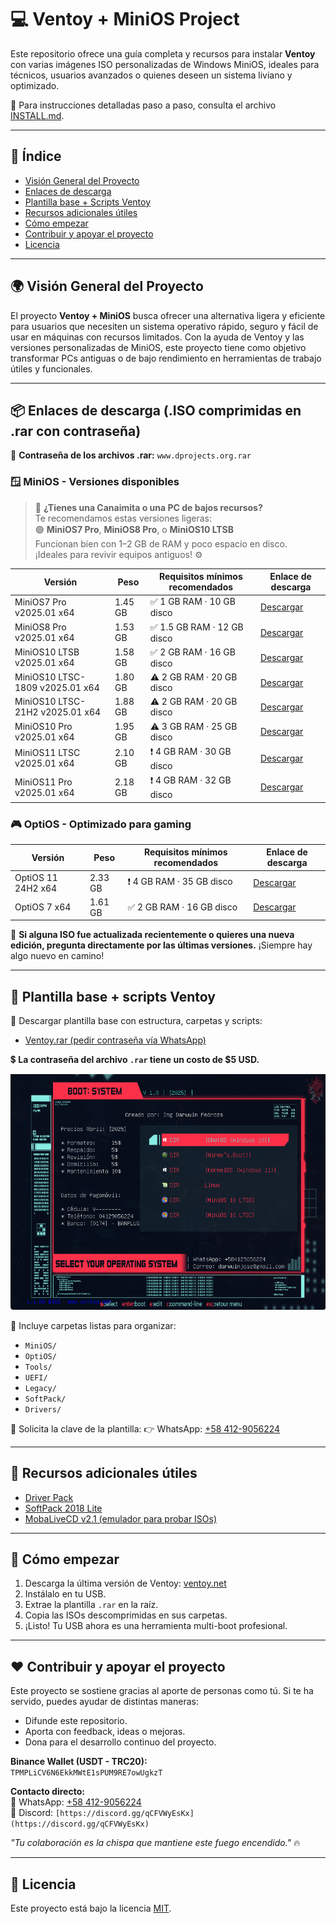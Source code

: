 # 💻 Ventoy + MiniOS Project

Este repositorio ofrece una guía completa y recursos para instalar **Ventoy** con varias imágenes ISO personalizadas de Windows MiniOS, ideales para técnicos, usuarios avanzados o quienes deseen un sistema liviano y optimizado.

📖 Para instrucciones detalladas paso a paso, consulta el archivo [INSTALL.md](INSTALL.md).

---

## 📑 Índice

- [Visión General del Proyecto](#-visión-general-del-proyecto)
- [Enlaces de descarga](#-enlaces-de-descarga-iso-comprimidas-en-rar-con-contraseña)
- [Plantilla base + Scripts Ventoy](#-plantilla-base--scripts-ventoy)
- [Recursos adicionales útiles](#-recursos-adicionales-útiles)
- [Cómo empezar](#-cómo-empezar)
- [Contribuir y apoyar el proyecto](#-contribuir-y-apoyar-el-proyecto)
- [Licencia](#-licencia)

---

## 🌍 Visión General del Proyecto

El proyecto **Ventoy + MiniOS** busca ofrecer una alternativa ligera y eficiente para usuarios que necesiten un sistema operativo rápido, seguro y fácil de usar en máquinas con recursos limitados. Con la ayuda de Ventoy y las versiones personalizadas de MiniOS, este proyecto tiene como objetivo transformar PCs antiguas o de bajo rendimiento en herramientas de trabajo útiles y funcionales.

---

## 📦 Enlaces de descarga (.ISO comprimidas en .rar con contraseña)

🔐 **Contraseña de los archivos .rar:** `www.dprojects.org.rar`  
<!---📁 Todos los archivos están alojados en **MediaFire** y son **directos sin publicidad**.--->

### 🪟 MiniOS - Versiones disponibles

> 🧠 **¿Tienes una Canaimita o una PC de bajos recursos?**  
> Te recomendamos estas versiones ligeras:  
> 🟢 **MiniOS7 Pro**, **MiniOS8 Pro**, o **MiniOS10 LTSB**  
> Funcionan bien con 1–2 GB de RAM y poco espacio en disco.  
> ¡Ideales para revivir equipos antiguos! ⚙️

| Versión | Peso | Requisitos mínimos recomendados | Enlace de descarga |
|--------|------|-------------------------------|--------------------|
| MiniOS7 Pro v2025.01 x64 | 1.45 GB | ✅ 1 GB RAM · 10 GB disco | [Descargar](https://ouo.io/6BIwY0) |
| MiniOS8 Pro v2025.01 x64 | 1.53 GB | ✅ 1.5 GB RAM · 12 GB disco | [Descargar](https://ouo.io/xBpNS0) |
| MiniOS10 LTSB v2025.01 x64 | 1.58 GB | ✅ 2 GB RAM · 16 GB disco | [Descargar](https://ouo.io/IcUMyde) |
| MiniOS10 LTSC-1809 v2025.01 x64 | 1.80 GB | ⚠️ 2 GB RAM · 20 GB disco | [Descargar](https://ouo.io/A8EgYn) |
| MiniOS10 LTSC-21H2 v2025.01 x64 | 1.88 GB | ⚠️ 2 GB RAM · 20 GB disco | [Descargar](https://ouo.io/iYoi2bG) |
| MiniOS10 Pro v2025.01 x64 | 1.95 GB | ⚠️ 3 GB RAM · 25 GB disco | [Descargar](https://ouo.io/6o0vzKV) |
| MiniOS11 LTSC v2025.01 x64 | 2.10 GB | ❗ 4 GB RAM · 30 GB disco | [Descargar](https://ouo.io/FuNYtQ) |
| MiniOS11 Pro v2025.01 x64 | 2.18 GB | ❗ 4 GB RAM · 32 GB disco | [Descargar](https://ouo.io/GhlX9p) |

### 🎮 OptiOS - Optimizado para gaming

| Versión | Peso | Requisitos mínimos recomendados | Enlace de descarga |
|--------|------|-------------------------------|--------------------|
| OptiOS 11 24H2 x64 | 2.33 GB | ❗ 4 GB RAM · 35 GB disco | [Descargar](https://ouo.io/LrCYSz) |
| OptiOS 7 x64 | 1.61 GB | ✅ 2 GB RAM · 16 GB disco | [Descargar](https://www.mediafire.com/file/7ymoajtoesbbwg7/OptiOS_7_x64.iso/file) |

📌 **Si alguna ISO fue actualizada recientemente o quieres una nueva edición, pregunta directamente por las últimas versiones.** ¡Siempre hay algo nuevo en camino!

---

## 📁 Plantilla base + scripts Ventoy

🔧 Descargar plantilla base con estructura, carpetas y scripts:
- [Ventoy.rar (pedir contraseña vía WhatsApp)](https://www.mediafire.com/file/8qlhypkpnoev9uo/ventoy.rar/file)

💲 **La contraseña del archivo `.rar` tiene un costo de $5 USD.**

![img.png](img.png)

📂 Incluye carpetas listas para organizar:
- `MiniOS/`
- `OptiOS/`
- `Tools/`
- `UEFI/`
- `Legacy/`
- `SoftPack/`
- `Drivers/`

📲 Solicita la clave de la plantilla:
👉 WhatsApp: [+58 412-9056224](https://wa.me/584129056224?text=Solicito%20la%20clave%20de%20la%20plantilla%20Ventoy%20y%20quiero%20conocer%20los%20m%C3%A9todos%20de%20pago)

---

## 📂 Recursos adicionales útiles

- [Driver Pack](https://ouo.io/lxWLxTP)
- [SoftPack 2018 Lite](https://ouo.io/efxgc5)
- [MobaLiveCD v2.1 (emulador para probar ISOs)](https://ouo.io/iEVOzs)

---

## 🚀 Cómo empezar

1. Descarga la última versión de Ventoy: [ventoy.net](https://www.ventoy.net/en/download.html)
2. Instálalo en tu USB.
3. Extrae la plantilla `.rar` en la raíz.
4. Copia las ISOs descomprimidas en sus carpetas.
5. ¡Listo! Tu USB ahora es una herramienta multi-boot profesional.

---

## ❤️ Contribuir y apoyar el proyecto

Este proyecto se sostiene gracias al aporte de personas como tú. Si te ha servido, puedes ayudar de distintas maneras:

- Difunde este repositorio.
- Aporta con feedback, ideas o mejoras.
- Dona para el desarrollo continuo del proyecto.

**Binance Wallet (USDT - TRC20):**  
`TPMPLiCV6N6EkkMWtE1sPUM9RE7owUgkzT`

**Contacto directo:**  
📱 WhatsApp: [+58 412-9056224](https://wa.me/584129056224)  
💬 Discord: `[https://discord.gg/qCFVWyEsKx](https://discord.gg/qCFVWyEsKx)`

_"Tu colaboración es la chispa que mantiene este fuego encendido."_ 🔥

---

## 📜 Licencia

Este proyecto está bajo la licencia [MIT](LICENSE).